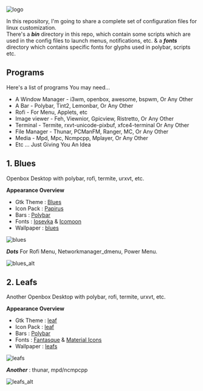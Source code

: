 ![logo](https://raw.githubusercontent.com/adi1090x/dots/master/images/dots.png) <br />

In this repository, I'm going to share a complete set of configuration files for linux customization. <br />
There's a ***bin*** directory in this repo, which contain some scripts which are used in the config files to launch menus, notifications, etc. & a ***fonts*** directory which contains specific fonts for glyphs used in polybar, scripts etc. <br />

## Programs

Here's a list of programs You may need... <br />

- A Window Manager - i3wm, openbox, awesome, bspwm, Or Any Other <br /> 
- A Bar - Polybar, Tint2, Lemonbar, Or Any Other <br />
- Rofi - For Menu, Applets, etc <br />
- Image viewer - Feh, Viewnior, Gpicview, Ristretto, Or Any Other <br />
- Terminal - Termite, rxvt-unicode-pixbuf, xfce4-terminal Or Any Other <br />
- File Manager - Thunar, PCManFM, Ranger, MC, Or Any Other <br />
- Media - Mpd, Mpc, Ncmpcpp, Mplayer, Or Any Other <br />
- Etc ... Just Giving You An Idea <br />

## 1. Blues

Openbox Desktop with polybar, rofi, termite, urxvt, etc.

**Appearance Overview**

- Gtk Theme : [Blues](https://github.com/adi1090x/dots/tree/master/blues/.themes) <br />
- Icon Pack : [Papirus](https://github.com/PapirusDevelopmentTeam/papirus-icon-theme) <br />
- Bars : [Polybar](https://github.com/jaagr/polybar) <br />
- Fonts : [Iosevka](https://github.com/be5invis/Iosevka) & [Icomoon](https://icomoon.io/icons-icomoon.html) <br />
- Wallpaper : [blues](https://github.com/adi1090x/dots/tree/master/blues/wallpaper.jpg) <br />

![blues](https://raw.githubusercontent.com/adi1090x/dots/master/images/blues.png) <br />

***Dots*** For Rofi Menu, Networkmanager_dmenu, Power Menu.

![blues_alt](https://raw.githubusercontent.com/adi1090x/dots/master/images/blues_alt.png) <br />

## 2. Leafs

Another Openbox Desktop with polybar, rofi, termite, urxvt, etc.

**Appearance Overview**

- Gtk Theme : [leaf](https://github.com/adi1090x/dots/tree/master/leafs/.themes) <br />
- Icon Pack : [leaf](https://github.com/adi1090x/dots/tree/master/leafs/.icons) <br />
- Bars : [Polybar](https://github.com/jaagr/polybar) <br />
- Fonts : [Fantasque](https://github.com/belluzj/fantasque-sans) & [Material Icons](https://github.com/google/material-design-icons/blob/master/iconfont/MaterialIcons-Regular.ttf) <br />
- Wallpaper : [leafs](https://github.com/adi1090x/dots/tree/master/leafs/wallpaper.jpg) <br />

![leafs](https://raw.githubusercontent.com/adi1090x/dots/master/images/leafs.png) <br />

***Another*** : thunar, mpd/ncmpcpp

![leafs_alt](https://raw.githubusercontent.com/adi1090x/dots/master/images/leafs_alt.png) <br />
